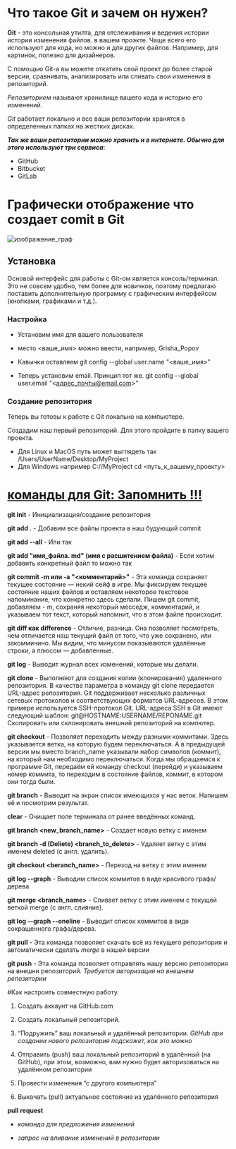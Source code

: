 # Что такое Git и зачем он нужен?
**Git** - это консольная утилта, для отслеживания и ведения истории истории изменения файлов. в вашем проэкте. Чаще всего его используют для кода, но можно и для других файлов. Например, для картинок, полезно для дизайнеров.

С помощью Git-a вы можете откатить свой проект до более старой версии, сравнивать, анализировать или сливать свои изменения в репозиторий.
 
 *Репозиторием* называют хранилище вашего кода и историю его изменений.  
 
 _Git_ работает локально и все ваши репозитории хранятся в определенных папках на жестких дисках. 

 ***Так же ваши репозитории можно хранить и в интернете. Обычно для этого используют три сервиса***:

* GitHub
* Bitbucket
* GitLab

# Графически отображение что создает comit в Git

![изображение_граф](Graf_commit.jpg) 


## Установка ##
Основой интерфейс для работы с Git-ом является консоль/терминал. Это не совсем удобно, тем более для новичков, поэтому предлагаю поставить дополнительную программу с графическим интерфейсом (кнопками, графиками и т.д.).

### Настройка ###

* Установим имя для вашего пользователя
* место <ваше_имя> можно ввести, например, Grisha_Popov
* Кавычки оставляем
git config --global user.name "<ваше_имя>"

* Теперь установим email. Принцип тот же.
git config --global user.email "<адрес_почты@email.com>"


### Создание репозитория ###

Теперь вы готовы к работе с Git локально на компьютере.

Создадим наш первый репозиторий. Для этого пройдите в папку вашего проекта.

* Для Linux и MacOS путь может выглядеть так /Users/UserName/Desktop/MyProject
* Для Windows например С://MyProject
cd <путь_к_вашему_проекту>

# <u> команды для Git: Запомнить !!!</u> 

**git init**   - Инициализация/создание репозитория

**git add .** - Добавим все файлы проекта в наш будующий commit

**git add --all** - Или так

**git add "имя_файла. md" (имя c расшитением файла)** - Если хотим добавить конкретный файл то можно так

**git commit -m или -а "<комментарий>"** - Эта команда сохраняет текущее состояние —
некий сейф в игре. Мы фиксируем текущее состояние наших файлов и оставляем некоторое
текстовое напоминание, что конкретно здесь сделали. Пишем git commit, добавляем - m,
сохраняя некоторый месседж, комментарий, и указываем тот текст, который напомнит, что в
этом файле происходит.

**git diff как difference** - Отличие, разница. Она позволяет
посмотреть, чем отличается наш текущий файл от того, что уже сохранено, или закоммичино.
Мы видим, что минусом показываются удалённые строки, а плюсом — добавленные.

**git log** - Выводит журнал всех изменений, которые мы делали.

**git clone** -  Выполняют для создания копии (клонирования) удаленного репозитория. В качестве параметра в команду git clone передается URL-адрес репозитория. Git поддерживает несколько различных сетевых протоколов и соответствующих форматов URL-адресов. В этом примере используется SSH-протокол Git. URL-адреса SSH в Git имеют следующий шаблон: git@HOSTNAME:USERNAME/REPONAME.git
Скопировать или склонировать внешний репозиторий на компютер.

**git checkout**  - Позволяет переходить между разными коммитами.
 Здесь указывается ветка, на которую
будем переключаться. А в предыдущей версии мы вместо
branch_name указывали набор символов (коммит), на который нам необходимо
переключаться. Когда мы обращаемся к программе Git, передаём ей команду checkout
(перейди) и указываем номер коммита, то переходим в состояние файлов, коммит, в котором
они тогда были.

**git branch** - Выводит на экран список
имеющихся у нас веток. Напишем её и посмотрим результат.

**clear** - Очищает поле
терминала от ранее введённых команд.
 
 **git branch <new_branch_name>** - Cоздает новую ветку с именем 
  
  **git branch -d (Deliete) <branch_to_delete>**  - Удаляет ветку с этим именем deleted (с англ. удалить).

  **git checkout <beranch_name>** - Перезод на ветку с этим именем

  **git log --graph** - Выводим список коммитов в виде красивого графа/дерева 

  **git merge <branch_name>** - Cливает ветку с этим именем с текущей веткой merge (с англ. слияние).

  **git log --graph --oneline** - Выводит список коммитов в виде сокращенного графа/дерева.

**git pull** - Эта команда позволяет скачать всё из текущего репозитория и автоматически сделать *merge* в нашей версии

**git push** - Эта команда позволяет отправлять нашу версию репозитория на внешни репозиторий. *Требуется авторизация на внешнем репозитории* 

#Как настроить совместную работу.

1. Создать аккаунт на GitHub.com

2. Создать локальный репозиторий.

3. “Подружить” ваш локальный и удалённый репозитории. 
 *GitHub при создании нового репозитория подскажет, как это можно* 

4. Отправить (push) ваш локальный репозиторий в удалённый (на GitHub), при этом, возможно, вам нужно будет авторизоваться на удалённом репозитории
5. Провести изменения “с другого компьютера”
6. Выкачать (pull) актуальное состояние из удалённого репозитория

**pull request**   
* _команда для предложения изменений_

* _запрос на вливание изменений в репозитории_

